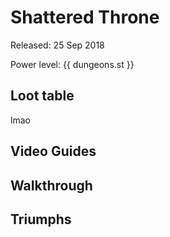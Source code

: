 <!-- 

Template for links to open in new tab:

<a href="[url]" target="_blank">[display_text]</a> 

-->


Shattered Throne
====================================================================

Released: 25 Sep 2018

Power level: {{ dungeons.st }}


Loot table
--------------------------------------------------------------------

lmao


Video Guides
--------------------------------------------------------------------


Walkthrough
--------------------------------------------------------------------


Triumphs
--------------------------------------------------------------------